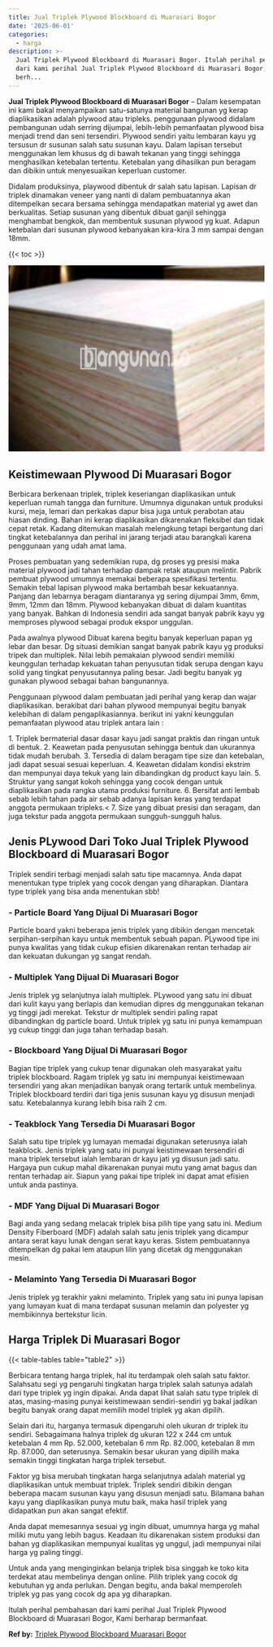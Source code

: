 ```yaml
---
title: Jual Triplek Plywood Blockboard di Muarasari Bogor
date: '2025-06-01'
categories:
  - harga
description: >-
  Jual Triplek Plywood Blockboard di Muarasari Bogor. Itulah perihal pembahasan
  dari kami perihal Jual Triplek Plywood Blockboard di Muarasari Bogor, Kami
  berh...
---
```


**Jual Triplek Plywood Blockboard di Muarasari Bogor** – Dalam kesempatan ini kami bakal menyampaikan satu-satunya material bangunan yg kerap diaplikasikan adalah plywood atau tripleks. penggunaan plywood didalam pembangunan udah serring dijumpai, lebih-lebih pemanfaatan plywood bisa menjadi trend dan seni tersendiri. Plywood sendiri yaitu lembaran kayu yg tersusun dr susunan salah satu susunan kayu. Dalam lapisan tersebut menggunakan lem khusus dg di bawah tekanan yang tinggi sehingga menghasilkan ketebalan tertentu. Ketebalan yang dihasilkan pun beragam dan dibikin untuk menyesuaikan keperluan customer.

Didalam produksinya, playwood dibentuk dr salah satu lapisan. Lapisan dr triplek dinamakan veneer yang nanti di dalam pembuatannya akan ditempelkan secara bersama sehingga mendapatkan material yg awet dan berkualitas. Setiap susunan yang dibentuk dibuat ganjil sehingga menghambat bengkok, dan membentuk susunan plywood yg kuat. Adapun ketebalan dari susunan plywood kebanyakan kira-kira 3 mm sampai dengan 18mm.

{{< toc >}}

![Jual Triplek Plywood Blockboard di Muarasari Bogor](/images/jual-triplek-murah-35.png)

## Keistimewaan Plywood Di Muarasari Bogor

Berbicara berkenaan triplek, triplek keseriangan diaplikasikan untuk keperluan rumah tangga dan furniture. Umumnya digunakan untuk produksi kursi, meja, lemari dan perkakas dapur bisa juga untuk perabotan atau hiasan dinding. Bahan ini kerap diaplikasikan dikarenakan fleksibel dan tidak cepat retak. Kadang ditemukan masalah melengkung tetapi bergantung dari tingkat ketebalannya dan perihal ini jarang terjadi atau barangkali karena penggunaan yang udah amat lama.

Proses pembuatan yang sedemikian rupa, dg proses yg presisi maka material plywood jadi tahan terhadap dampak retak ataupun melintir. Pabrik pembuat plywood umumnya memakai beberapa spesifikasi tertentu. Semakin tebal lapisan plywood maka bertambah besar kekuatannya. Panjang dan lebarnya beragam diantaranya yg sering dijumpai 3mm, 6mm, 9mm, 12mm dan 18mm. Plywood kebanyakan dibuat di dalam kuantitas yang banyak. Bahkan di Indonesia sendiri ada sangat banyak pabrik kayu yg memproses plywood sebagai produk ekspor unggulan.

Pada awalnya plywood Dibuat karena begitu banyak keperluan papan yg lebar dan besar. Dg situasi demikian sangat banyak pabrik kayu yg produksi tripek dan multiplek. Nilai lebih pemakaian plywood sendiri memiliki keunggulan terhadap kekuatan tahan penyusutan tidak serupa dengan kayu solid yang tingkat penyusutannya paling besar. Jadi begitu banyak yg gunakan plywood sebagai bahan bangunannya.

Penggunaan plywood dalam pembuatan jadi perihal yang kerap dan wajar diaplikasikan. berakibat dari bahan plywood mempunyai begitu banyak kelebihan di dalam pengaplikasiannya. berikut ini yakni keunggulan pemanfaatan plywood atau triplek antara lain :

1\. Triplek bermaterial dasar dasar kayu jadi sangat praktis dan ringan untuk di bentuk. 2. Keawetan pada penyusutan sehingga bentuk dan ukurannya tidak mudah berubah. 3. Tersedia di dalam beragam tipe size dan ketebalan, jadi dapat sesuai sesuai keperluan. 4. Keawetan didalam kondisi ekstrim dan mempunyai daya tekuk yang lain dibandingkan dg product kayu lain. 5. Struktur yang sangat kokoh sehingga yang cocok dengan untuk diaplikasikan pada rangka utama produksi furniture. 6. Bersifat anti lembab sebab lebih tahan pada air sebab adanya lapisan keras yang terdapat anggota permukaan tripleks.< 7. Size yang dibuat presisi dan seragam, dan juga tekstur pada anggota permukaan sungguh-sungguh halus.

## Jenis PLywood Dari Toko Jual Triplek Plywood Blockboard di Muarasari Bogor

Triplek sendiri terbagi menjadi salah satu tipe macamnya. Anda dapat menentukan type triplek yang cocok dengan yang diharapkan. Diantara type triplek yang bisa anda menentukan sbb!

### \- Particle Board Yang Dijual Di Muarasari Bogor

Particle board yakni beberapa jenis triplek yang dibikin dengan mencetak serpihan-serpihan kayu untuk membentuk sebuah papan. PLywood tipe ini punya kwalitas yang tidak cukup efisien dikarenakan rentan terhadap air dan kekuatan dukungan yg sangat rendah.

### \- Multiplek Yang Dijual Di Muarasari Bogor

Jenis triplek yg selanjutnya ialah multiplek. PLywood yang satu ini dibuat dari kulit kayu yang berlapis dan kemudian dipres dg menggunakan tekanan yg tinggi jadi merekat. Tekstur dr multiplek sendiri paling rapat dibandingkan dg particle board. Untuk triplek yg satu ini punya kemampuan yg cukup tinggi dan juga tahan terhadap basah.

### \- Blockboard Yang Dijual Di Muarasari Bogor

Bagian tipe triplek yang cukup tenar digunakan oleh masyarakat yaitu triplek blockboard. Ragam triplek yg satu ini mempunyai keistimewaan tersendiri yang akan menjadikan banyak orang tertarik untuk membelinya. Triplek blockboard terdiri dari tiga jenis susunan kayu yg disusun menjadi satu. Ketebalannya kurang lebih bisa raih 2 cm.

### \- Teakblock Yang Tersedia Di Muarasari Bogor

Salah satu tipe triplek yg lumayan memadai digunakan seterusnya ialah teakblock. Jenis triplek yang satu ini punyai keistimewaan tersendiri di mana triplek tersebut ialah lembaran dr kayu jati yg disusun jadi satu. Hargaya pun cukup mahal dikarenakan punyai mutu yang amat bagus dan rentan terhadap air. Siapun yang pakai tipe triplek ini dapat amat efisien untuk anda pastinya.

### \- MDF Yang Dijual Di Muarasari Bogor

Bagi anda yang sedang melacak triplek bisa pilih tipe yang satu ini. Medium Density Fiberboard (MDF) adalah salah satu jenis triplek yang dicampur antara serat kayu lunak dengan serat kayu keras. Sistem pembuatannya ditempelkan dg pakai lem ataupun lilin yang dicetak dg menggunakan mesin.

### \- Melaminto Yang Tersedia Di Muarasari Bogor

Jenis triplek yg terakhir yakni melaminto. Triplek yang satu ini punya lapisan yang lumayan kuat di mana terdapat susunan melamin dan polyester yg membikinnya bertekstur licin.

## Harga Triplek Di Muarasari Bogor

{{< table-tables table="table2" >}}

Berbicara tentang harga triplek, hal itu terdampak oleh salah satu faktor. Salahsatu segi yg pengaruhi tingkatan harga triplek salah satunya adalah dari type triplek yg ingin dipakai. Anda dapat lihat salah satu type triplek di atas, masing-masing punyai keistimewaan sendiri-sendiri yg bakal jadikan begitu banyak orang dapat memilih model triplek yg akan dipilih.

Selain dari itu, harganya termasuk dipengaruhi oleh ukuran dr triplek itu sendiri. Sebagaimana halnya triplek dg ukuran 122 x 244 cm untuk ketebalan 4 mm Rp. 52.000, ketebalan 6 mm Rp. 82.000, ketebalan 8 mm Rp. 87.000, dan seterusnya. Semakin besar ukuran yang dipilih maka semakin tinggi tingkatan harga triplek tersebut.

Faktor yg bisa merubah tingkatan harga selanjutnya adalah material yg diaplikasikan untuk membuat triplek. Triplek sendiri dibikin dengan beberapa macam susunan kayu yang disusun menjadi satu. Bilamana bahan kayu yang diaplikasikan punya mutu baik, maka hasil triplek yang didapatkan pun akan sangat efektif.

Anda dapat memesannya sesuai yg ingin dibuat, umumnya harga yg mahal miliki mutu yang lebih bagus. Keadaan itu dikarenakan sistem produksi dan bahan yg diaplikasikan mempunyai kualitas yg unggul, jadi mempunyai nilai harga yg paling tinggi.

Untuk anda yang menginginkan belanja triplek bisa singgah ke toko kita terdekat atau membelinya dengan online. Pilih triplek yang cocok dg kebutuhan yg anda perlukan. Dengan begitu, anda bakal memperoleh triplek yg pas yang cocok dg apa yg diharapkan.

Itulah perihal pembahasan dari kami perihal Jual Triplek Plywood Blockboard di Muarasari Bogor, Kami berharap bermanfaat.

**Ref by:** [Triplek Plywood Blockboard Muarasari Bogor](https://id.wikipedia.org/wiki/Triplek)
